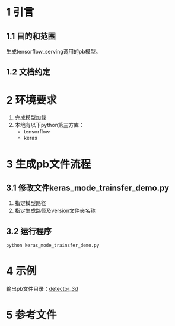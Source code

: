 # 1 引言
## 1.1 目的和范围
生成tensorflow_serving调用的pb模型。

## 1.2 文档约定


# 2 环境要求

1. 完成模型加载
2. 本地有以下python第三方库：
    - tensorflow
    - keras

# 3 生成pb文件流程

## 3.1 修改文件keras_mode_trainsfer_demo.py

1. 指定模型路径
2. 指定生成路径及version文件夹名称

## 3.2 运行程序

```bash
python keras_mode_trainsfer_demo.py
```

# 4 示例
输出pb文件目录：[detector_3d](2_model_transfer_TF/2_mount/demo/gpu_models/detector_3d)

# 5 参考文件
